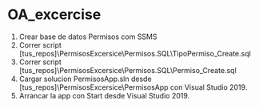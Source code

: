 # OA_excercise
1. Crear base de datos Permisos com SSMS
2. Correr script [tus_repos]\PermisosExcersice\Permisos.SQL\TipoPermiso_Create.sql
3. Correr script [tus_repos]\PermisosExcersice\Permisos.SQL\Permiso_Create.sql
4. Cargar solucion PermisosApp.sln desde [tus_repos]\PermisosExcersice\PermisosApp con Visual Studio 2019.
5. Arrancar la app con Start desde Visual Studio 2019.
